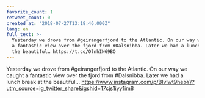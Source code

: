 ```yaml
---
favorite_count: 1
retweet_count: 0
created_at: "2018-07-27T13:18:46.000Z"
lang: en
full_text: >-
  Yesterday we drove from #geirangerfjord to the Atlantic. On our way we caught
  a fantastic view over the fjord from #Dalsnibba. Later we had a lunch break at
  the beautiful… https://t.co/OlnhIN69BO
---
```


Yesterday we drove from #geirangerfjord to the Atlantic. On our way we caught a
fantastic view over the fjord from #Dalsnibba. Later we had a lunch break at the
beautiful…
<https://www.instagram.com/p/BlvIwt9hebY/?utm_source=ig_twitter_share&igshid=17cjs1iyy1im8>
